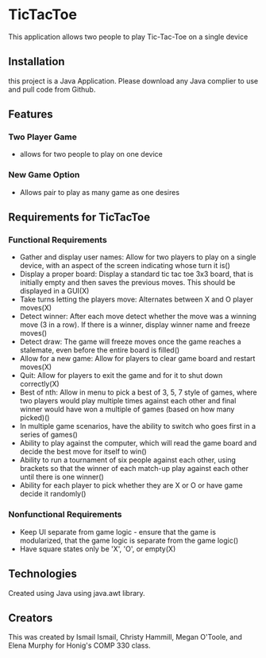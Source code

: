 # TicTacToe
This application allows two people to play Tic-Tac-Toe on a single device
## Installation
this project is a Java Application. Please download any Java complier to use and pull code from Github.
## Features
### Two Player Game
- allows for two people to play on one device
###  New Game Option
- Allows pair to play as many game as one desires
## Requirements for TicTacToe
### Functional Requirements
- Gather and display user names: Allow for two players to play on a single device, with an aspect of the screen indicating whose turn it is()
- Display a proper board: Display a standard tic tac toe 3x3 board, that is initially empty and then saves the previous moves. This should be displayed in a GUI(X)
- Take turns letting the players move: Alternates between X and O player moves(X)
- Detect winner: After each move detect whether the move was a winning move (3 in a row). If there is a winner, display winner name and freeze moves()
- Detect draw: The game will freeze moves once the game reaches a stalemate, even before the entire board is filled()
- Allow for a new game: Allow for players to clear game board and restart moves(X)
- Quit: Allow for players to exit the game and for it to shut down correctly(X)
- Best of nth: Allow in menu to pick a best of 3, 5, 7 style of games, where two players would play multiple times against each other and final winner would have won a multiple of games (based on how many picked)()
- In multiple game scenarios, have the ability to switch who goes first in a series of games()
- Ability to play against the computer, which will read the game board and decide the best move for itself to win()
- Ability to run a tournament of six people against each other, using brackets so that the winner of each match-up play against each other until there is one winner()
- Ability for each player to pick whether they are X or O or have game decide it randomly()
### Nonfunctional Requirements
- Keep UI separate from game logic - ensure that the game is modularized, that the game logic is separate from the game logic()
- Have square states only be 'X', 'O', or empty(X)
## Technologies
Created using Java using java.awt library.
## Creators
This was created by Ismail Ismail, Christy Hammill, Megan O'Toole, and Elena Murphy for Honig's COMP 330 class.
